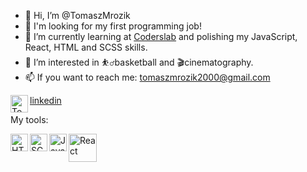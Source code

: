 - 👋 Hi, I’m @TomaszMrozik
- 💼 I'm looking for my first programming job!
- 🌱 I’m currently learning at [Coderslab] and polishing my JavaScript, React, HTML and SCSS skills.
- 👀 I’m interested in ⛹️‍♂️basketball and 🎬cinematography.
- 📫 If you want to reach me: tomaszmrozik2000@gmail.com

<img align="left" alt="Toamsz Mrozik | LinkedIn" width="28px" src="https://cdn.jsdelivr.net/npm/simple-icons@v3/icons/linkedin.svg" /> [linkedin]

My tools:


<img align="left" alt="HTML5" width="28px" src="https://upload.wikimedia.org/wikipedia/commons/6/61/HTML5_logo_and_wordmark.svg" />
<img align="left" alt="SCSS" width="28px" src="https://upload.wikimedia.org/wikipedia/commons/9/96/Sass_Logo_Color.svg" />
<img align="left" alt="Javascript" width="28px" src="https://upload.wikimedia.org/wikipedia/commons/9/99/Unofficial_JavaScript_logo_2.svg" />
<img align="left" alt="React" width="45px" src="https://upload.wikimedia.org/wikipedia/commons/a/a7/React-icon.svg" />

<!---
TomaszMrozik/TomaszMrozik is a ✨ special ✨ repository because its `README.md` (this file) appears on your GitHub profile.
You can click the Preview link to take a look at your changes.
--->
[linkedin]: https://www.linkedin.com/in/i-am-tomasz-mrozik/
[Coderslab]: https://coderslab.pl/pl/

